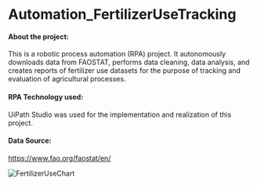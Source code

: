 # Automation_FertilizerUseTracking
#### About the project:
This is a robotic process automation (RPA) project. It autonomously downloads data from FAOSTAT, performs data cleaning, data analysis, and creates reports of fertilizer use datasets for the purpose of tracking and evaluation of agricultural processes.

#### RPA Technology used:
UiPath Studio was used for the implementation and realization of this project.

#### Data Source:
https://www.fao.org/faostat/en/

![FertilizerUseChart](https://github.com/InnocentNovart/Automation_FertilizerUseTracking/assets/119023979/10d5dabc-1f9a-4c84-8f3c-8cee4b6259cc)

